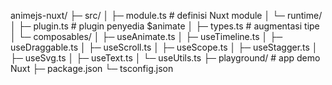 animejs-nuxt/
 ├─ src/
 │  ├─ module.ts              # definisi Nuxt module
 │  └─ runtime/
 │     ├─ plugin.ts           # plugin penyedia $animate
 │     ├─ types.ts            # augmentasi tipe
 │     └─ composables/
 │        ├─ useAnimate.ts
 │        ├─ useTimeline.ts
 │        ├─ useDraggable.ts
 │        ├─ useScroll.ts
 │        ├─ useScope.ts
 │        ├─ useStagger.ts
 │        ├─ useSvg.ts
 │        ├─ useText.ts
 │        └─ useUtils.ts
 ├─ playground/               # app demo Nuxt
 ├─ package.json
 └─ tsconfig.json
